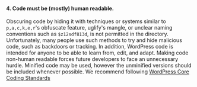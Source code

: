 <h4>4. Code must be (mostly) human readable.</h4>

Obscuring code by hiding it with techniques or systems similar to `p,a,c,k,e,r`'s obfuscate feature, uglify's mangle, or unclear naming conventions such as `$z12sdf813d`, is not permitted in the directory. Unfortunately, many people use such methods to try and hide malicious code, such as backdoors or tracking. In addition, WordPress code is intended for anyone to be able to learn from, edit, and adapt. Making code non-human readable forces future developers to face an unnecessary hurdle. Minified code may be used, however the unminified versions should be included whenever possible. We recommend following <a href="https://make.wordpress.org/core/handbook/best-practices/coding-standards/">WordPress Core Coding Standards</a>